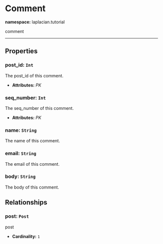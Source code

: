 # **Comment**
**namespace:** laplacian.tutorial

comment



---

## Properties

### post_id: `Int`
The post_id of this comment.
- **Attributes:** *PK*

### seq_number: `Int`
The seq_number of this comment.
- **Attributes:** *PK*

### name: `String`
The name of this comment.

### email: `String`
The email of this comment.

### body: `String`
The body of this comment.

## Relationships

### post: `Post`
post
- **Cardinality:** `1`